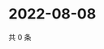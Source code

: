 # 2022-08-08

共 0 条

<!-- BEGIN WEIBO -->
<!-- 最后更新时间 Mon Aug 08 2022 12:33:29 GMT+0800 (China Standard Time) -->

<!-- END WEIBO -->
